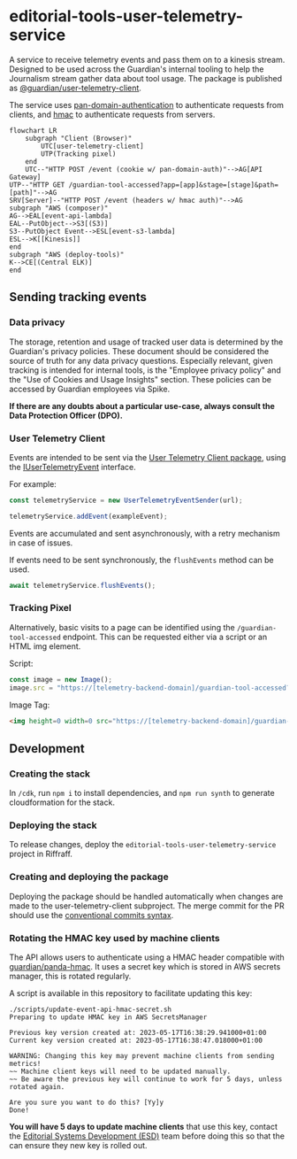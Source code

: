 # editorial-tools-user-telemetry-service

A service to receive telemetry events and pass them on to a kinesis stream. Designed to be used across the Guardian's
internal tooling to help the Journalism stream gather data about tool usage. The package is published
as [@guardian/user-telemetry-client](https://www.npmjs.com/package/@guardian/user-telemetry-client).

The service uses [pan-domain-authentication](https://github.com/guardian/pan-domain-authentication) to authenticate
requests from clients, and [hmac](https://github.com/guardian/hmac-headers) to authenticate requests from servers.

```mermaid
flowchart LR
    subgraph "Client (Browser)"
        UTC[user-telemetry-client]
        UTP(Tracking pixel)
    end
    UTC--"HTTP POST /event (cookie w/ pan-domain-auth)"-->AG[API Gateway]
UTP--"HTTP GET /guardian-tool-accessed?app=[app]&stage=[stage]&path=[path]"-->AG
SRV[Server]--"HTTP POST /event (headers w/ hmac auth)"-->AG
subgraph "AWS (composer)"
AG-->EAL[event-api-lambda]
EAL--PutObject-->S3[(S3)]
S3--PutObject Event-->ESL[event-s3-lambda]
ESL-->K[[Kinesis]]
end
subgraph "AWS (deploy-tools)"
K-->CE[(Central ELK)]
end
```

## Sending tracking events

### Data privacy

The storage, retention and usage of tracked user data is determined by the Guardian's privacy policies. These 
document should be considered the source of truth for any data privacy questions. Especially relevant, given tracking is
intended for internal tools, is the "Employee privacy policy" and the "Use of Cookies and Usage Insights" section. 
These policies can be accessed by Guardian employees via Spike.

**If there are any doubts about a particular use-case, always consult the Data Protection Officer (DPO).**

### User Telemetry Client

Events are intended to be sent via the [User Telemetry Client package](./projects/user-telemetry-client), using
the [IUserTelemetryEvent](./projects/definitions/IUserTelemetryEvent.ts) interface.

For example:

```TypeScript
const telemetryService = new UserTelemetryEventSender(url);

telemetryService.addEvent(exampleEvent);
```

Events are accumulated and sent asynchronously, with a retry mechanism in case of issues.

If events need to be sent synchronously, the `flushEvents` method can be used.

```TypeScript
await telemetryService.flushEvents();
```

### Tracking Pixel

Alternatively, basic visits to a page can be identified using the `/guardian-tool-accessed` endpoint. This can be requested
either via a script or an HTML img element.

Script:

```JavaScript
const image = new Image();
image.src = "https://[telemetry-backend-domain]/guardian-tool-accessed?app=[app]&stage=[stage]&path=[path]";
```

Image Tag:

```HTML
<img height=0 width=0 src="https://[telemetry-backend-domain]/guardian-tool-accessed?app=[app]&stage=[stage]&path=[path]">
```

## Development

### Creating the stack

In `/cdk`, run `npm i` to install dependencies, and `npm run synth` to generate cloudformation for the stack.

### Deploying the stack

To release changes, deploy the `editorial-tools-user-telemetry-service` project in Riffraff.

### Creating and deploying the package

Deploying the package should be handled automatically when changes are made to the user-telemetry-client subproject. The
merge commit for the PR should use the [conventional commits syntax](https://www.conventionalcommits.org/en/v1.0.0/).

### Rotating the HMAC key used by machine clients

The API allows users to authenticate using a HMAC header compatible with
[guardian/panda-hmac](https://github.com/guardian/panda-hmac). It uses a
secret key which is stored in AWS secrets manager, this is rotated regularly.

A script is available in this repository to facilitate updating this key:

```
./scripts/update-event-api-hmac-secret.sh
Preparing to update HMAC key in AWS SecretsManager

Previous key version created at: 2023-05-17T16:38:29.941000+01:00
Current key version created at: 2023-05-17T16:38:47.018000+01:00

WARNING: Changing this key may prevent machine clients from sending metrics!
~~ Machine client keys will need to be updated manually.
~~ Be aware the previous key will continue to work for 5 days, unless rotated again.

Are you sure you want to do this? [Yy]y
Done!
```

**You will have 5 days to update machine clients** that use this key, contact
the [Editorial Systems Development (ESD)](https://github.com/orgs/guardian/teams/esd) team before doing this so that the
can ensure they new key is
rolled out.
